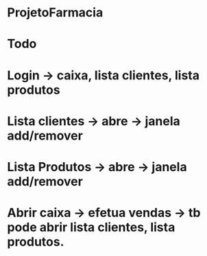 # ProjetoFarmacia


# Todo


# Login -> caixa, lista clientes, lista produtos
# Lista clientes -> abre -> janela add/remover
# Lista Produtos -> abre -> janela add/remover
# Abrir caixa -> efetua vendas ->  tb pode abrir lista clientes, lista produtos.